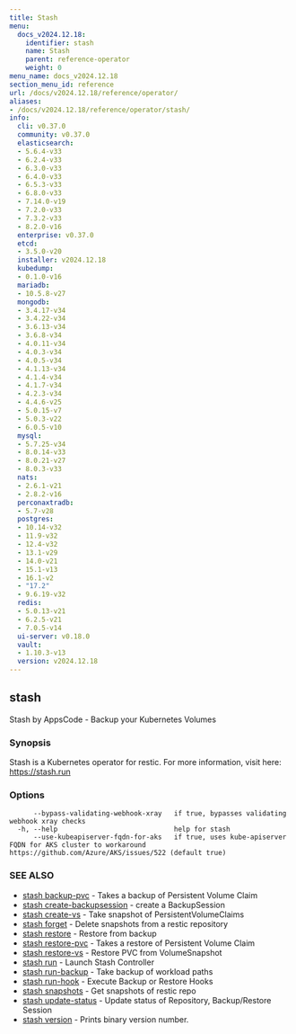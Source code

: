 ```yaml
---
title: Stash
menu:
  docs_v2024.12.18:
    identifier: stash
    name: Stash
    parent: reference-operator
    weight: 0
menu_name: docs_v2024.12.18
section_menu_id: reference
url: /docs/v2024.12.18/reference/operator/
aliases:
- /docs/v2024.12.18/reference/operator/stash/
info:
  cli: v0.37.0
  community: v0.37.0
  elasticsearch:
  - 5.6.4-v33
  - 6.2.4-v33
  - 6.3.0-v33
  - 6.4.0-v33
  - 6.5.3-v33
  - 6.8.0-v33
  - 7.14.0-v19
  - 7.2.0-v33
  - 7.3.2-v33
  - 8.2.0-v16
  enterprise: v0.37.0
  etcd:
  - 3.5.0-v20
  installer: v2024.12.18
  kubedump:
  - 0.1.0-v16
  mariadb:
  - 10.5.8-v27
  mongodb:
  - 3.4.17-v34
  - 3.4.22-v34
  - 3.6.13-v34
  - 3.6.8-v34
  - 4.0.11-v34
  - 4.0.3-v34
  - 4.0.5-v34
  - 4.1.13-v34
  - 4.1.4-v34
  - 4.1.7-v34
  - 4.2.3-v34
  - 4.4.6-v25
  - 5.0.15-v7
  - 5.0.3-v22
  - 6.0.5-v10
  mysql:
  - 5.7.25-v34
  - 8.0.14-v33
  - 8.0.21-v27
  - 8.0.3-v33
  nats:
  - 2.6.1-v21
  - 2.8.2-v16
  perconaxtradb:
  - 5.7-v28
  postgres:
  - 10.14-v32
  - 11.9-v32
  - 12.4-v32
  - 13.1-v29
  - 14.0-v21
  - 15.1-v13
  - 16.1-v2
  - "17.2"
  - 9.6.19-v32
  redis:
  - 5.0.13-v21
  - 6.2.5-v21
  - 7.0.5-v14
  ui-server: v0.18.0
  vault:
  - 1.10.3-v13
  version: v2024.12.18
---
```


## stash

Stash by AppsCode - Backup your Kubernetes Volumes

### Synopsis

Stash is a Kubernetes operator for restic. For more information, visit here: https://stash.run

### Options

```
      --bypass-validating-webhook-xray   if true, bypasses validating webhook xray checks
  -h, --help                             help for stash
      --use-kubeapiserver-fqdn-for-aks   if true, uses kube-apiserver FQDN for AKS cluster to workaround https://github.com/Azure/AKS/issues/522 (default true)
```

### SEE ALSO

* [stash backup-pvc](/docs/v2024.12.18/reference/operator/stash_backup-pvc)	 - Takes a backup of Persistent Volume Claim
* [stash create-backupsession](/docs/v2024.12.18/reference/operator/stash_create-backupsession)	 - create a BackupSession
* [stash create-vs](/docs/v2024.12.18/reference/operator/stash_create-vs)	 - Take snapshot of PersistentVolumeClaims
* [stash forget](/docs/v2024.12.18/reference/operator/stash_forget)	 - Delete snapshots from a restic repository
* [stash restore](/docs/v2024.12.18/reference/operator/stash_restore)	 - Restore from backup
* [stash restore-pvc](/docs/v2024.12.18/reference/operator/stash_restore-pvc)	 - Takes a restore of Persistent Volume Claim
* [stash restore-vs](/docs/v2024.12.18/reference/operator/stash_restore-vs)	 - Restore PVC from VolumeSnapshot
* [stash run](/docs/v2024.12.18/reference/operator/stash_run)	 - Launch Stash Controller
* [stash run-backup](/docs/v2024.12.18/reference/operator/stash_run-backup)	 - Take backup of workload paths
* [stash run-hook](/docs/v2024.12.18/reference/operator/stash_run-hook)	 - Execute Backup or Restore Hooks
* [stash snapshots](/docs/v2024.12.18/reference/operator/stash_snapshots)	 - Get snapshots of restic repo
* [stash update-status](/docs/v2024.12.18/reference/operator/stash_update-status)	 - Update status of Repository, Backup/Restore Session
* [stash version](/docs/v2024.12.18/reference/operator/stash_version)	 - Prints binary version number.

